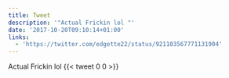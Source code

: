 ```yaml
---
title: Tweet
description: '"Actual Frickin lol "'
date: '2017-10-20T09:10:14+01:00'
links:
  - 'https://twitter.com/edgette22/status/921103567771131904'
---
```

Actual Frickin lol 
      {{< tweet 0 0 >}}
    
